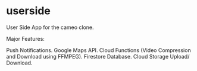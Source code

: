 # userside

User Side App for the cameo clone.

Major Features:

Push Notifications.
Google Maps API.
Cloud Functions (Video Compression and Download using FFMPEG).
Firestore Database.
Cloud Storage Upload/ Download.
